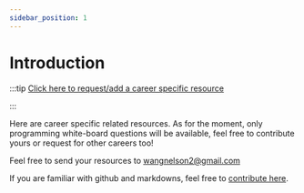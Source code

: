 ```yaml
---
sidebar_position: 1
---
```


# Introduction

:::tip
[Click here to request/add a career specific resource](https://docs.google.com/forms/d/e/1FAIpQLSdcOS4xcHRjGsLhBlhWuzoxWdkvdDMBAy1goL3TrEh4M9G8kw/viewform?usp=sf_link)

:::

Here are career specific related resources.
As for the moment, only programming white-board questions will be available,
feel free to contribute yours or request for other careers too!

Feel free to send your resources to wangnelson2@gmail.com

If you are familiar with github and markdowns, feel free to [contribute here](https://github.com/NeneWang/smoothdocs).

